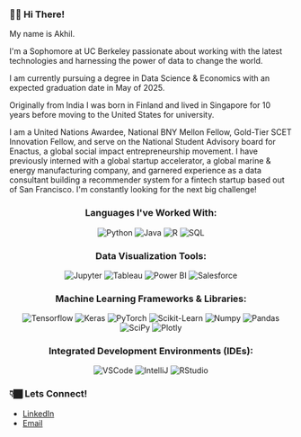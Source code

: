 ### 👋🏾 Hi There!

My name is Akhil. 

I'm a Sophomore at UC Berkeley passionate about working with the latest technologies and harnessing the power of data to change the world.

I am currently pursuing a degree in Data Science & Economics with an expected graduation date in May of 2025.

Originally from India I was born in Finland and lived in Singapore for 10 years before moving to the United States for university.

I am a United Nations Awardee, National BNY Mellon Fellow, Gold-Tier SCET Innovation Fellow, and serve on the National Student Advisory board for Enactus, a global social impact entrepreneurship movement. I have previously interned with a global startup accelerator, a global marine & energy manufacturing company, and garnered experience as a data consultant building a recommender system for a fintech startup based out of San Francisco. I'm constantly looking for the next big challenge!

<p align="center">
<h3 align="center">Languages I've Worked With:</h3>
<p align="center">
  <img src="https://img.shields.io/badge/Python-3776AB?style=for-the-badge&logo=python&logoColor=white" alt="Python">
  <img src="https://img.shields.io/badge/Java-ED8B00?style=for-the-badge&logo=java&logoColor=white" alt="Java">
  <img src="https://img.shields.io/badge/R-276DC3?style=for-the-badge&logo=r&logoColor=white" alt="R">
  <img src="https://img.shields.io/badge/MySQL-005C84?style=for-the-badge&logo=mysql&logoColor=white" alt="SQL">
 
 
 
 <p align="center">
<h3 align="center">Data Visualization Tools:</h3>
<p align="center">
  <img src="https://img.shields.io/badge/Jupyter-F37626.svg?&style=for-the-badge&logo=Jupyter&logoColor=white" alt="Jupyter">
  <img src="https://img.shields.io/badge/Tableau-E97627?style=for-the-badge&logo=Tableau&logoColor=white" alt="Tableau">
  <img src="https://img.shields.io/badge/PowerBI-F2C811?style=for-the-badge&logo=Power%20BI&logoColor=white" alt="Power BI">
  <img src="https://img.shields.io/badge/Salesforce-00A1E0?style=for-the-badge&logo=Salesforce&logoColor=white" alt="Salesforce">
 
 
 <p align="center">
<h3 align="center">Machine Learning Frameworks & Libraries:</h3>
<p align="center">
  <img src="https://img.shields.io/badge/TensorFlow-FF6F00?style=for-the-badge&logo=tensorflow&logoColor=white" alt="Tensorflow">
  <img src="https://img.shields.io/badge/Keras-D00000?style=for-the-badge&logo=Keras&logoColor=white" alt="Keras">
  <img src="https://img.shields.io/badge/PyTorch-EE4C2C?style=for-the-badge&logo=pytorch&logoColor=white" alt="PyTorch">
  <img src="https://img.shields.io/badge/scikit_learn-F7931E?style=for-the-badge&logo=scikit-learn&logoColor=white" alt="Scikit-Learn">
  <img src="https://img.shields.io/badge/Numpy-777BB4?style=for-the-badge&logo=numpy&logoColor=white" alt="Numpy">
  <img src="https://img.shields.io/badge/Pandas-2C2D72?style=for-the-badge&logo=pandas&logoColor=white" alt="Pandas">
  <img src="https://img.shields.io/badge/SciPy-654FF0?style=for-the-badge&logo=SciPy&logoColor=white" alt="SciPy">
  <img src="https://img.shields.io/badge/Plotly-239120?style=for-the-badge&logo=plotly&logoColor=white" alt="Plotly">
 

<p align="center">
<h3 align="center">Integrated Development Environments (IDEs):</h3>
<p align="center">
  <img src="https://img.shields.io/badge/VSCode-0078D4?style=for-the-badge&logo=visual%20studio%20code&logoColor=white" alt="VSCode">
  <img src="https://img.shields.io/badge/IntelliJ_IDEA-000000.svg?style=for-the-badge&logo=intellij-idea&logoColor=white" alt="IntelliJ">
  <img src="https://img.shields.io/badge/RStudio-75AADB?style=for-the-badge&logo=RStudio&logoColor=white" alt="RStudio">

### 👇🏾 Lets Connect!
- [LinkedIn](https://www.linkedin.com/in/akhilvenkatesh/)
- [Email](mailto:akhil.v@berkeley.edu)
 
